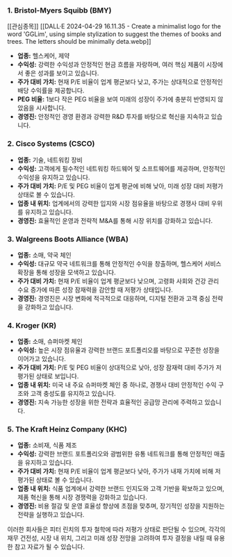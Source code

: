 ### 1. **Bristol-Myers Squibb (BMY)**
[[관심종목]]
[[DALL·E 2024-04-29 16.11.35 - Create a minimalist logo for the word 'GGLim', using simple stylization to suggest the themes of books and trees. The letters should be minimally deta.webp]]
- **업종:** 헬스케어, 제약
- **수익성:** 강력한 수익성과 안정적인 현금 흐름을 자랑하며, 여러 핵심 제품이 시장에서 좋은 성과를 보이고 있습니다.
- **주가 대비 가치:** 현재 P/E 비율이 업계 평균보다 낮고, 주가는 상대적으로 안정적인 배당 수익률을 제공합니다.
- **PEG 비율:** 1보다 작은 PEG 비율을 보여 미래의 성장이 주가에 충분히 반영되지 않았음을 시사합니다.
- **경영진:** 안정적인 경영 환경과 강력한 R&D 투자를 바탕으로 혁신을 지속하고 있습니다.

### 2. **Cisco Systems (CSCO)**

- **업종:** 기술, 네트워킹 장비
- **수익성:** 고객에게 필수적인 네트워킹 하드웨어 및 소프트웨어를 제공하며, 안정적인 수익성을 유지하고 있습니다.
- **주가 대비 가치:** P/E 및 PEG 비율이 업계 평균에 비해 낮아, 미래 성장 대비 저평가 상태로 볼 수 있습니다.
- **업종 내 위치:** 업계에서의 강력한 입지와 시장 점유율을 바탕으로 경쟁사 대비 우위를 유지하고 있습니다.
- **경영진:** 효율적인 운영과 전략적 M&A를 통해 시장 위치를 강화하고 있습니다.

### 3. **Walgreens Boots Alliance (WBA)**

- **업종:** 소매, 약국 체인
- **수익성:** 대규모 약국 네트워크를 통해 안정적인 수익을 창출하며, 헬스케어 서비스 확장을 통해 성장을 모색하고 있습니다.
- **주가 대비 가치:** 현재 P/E 비율이 업계 평균보다 낮으며, 고령화 사회와 건강 관리 수요 증가에 따른 성장 잠재력을 감안할 때 저평가 상태입니다.
- **경영진:** 경영진은 시장 변화에 적극적으로 대응하며, 디지털 전환과 고객 중심 전략을 강화하고 있습니다.

### 4. **Kroger (KR)**

- **업종:** 소매, 슈퍼마켓 체인
- **수익성:** 높은 시장 점유율과 강력한 브랜드 포트폴리오를 바탕으로 꾸준한 성장을 이어가고 있습니다.
- **주가 대비 가치:** P/E 및 PEG 비율이 상대적으로 낮아, 성장 잠재력 대비 주가가 저평가된 상태로 보입니다.
- **업종 내 위치:** 미국 내 주요 슈퍼마켓 체인 중 하나로, 경쟁사 대비 안정적인 수익 구조와 고객 충성도를 유지하고 있습니다.
- **경영진:** 지속 가능한 성장을 위한 전략과 효율적인 공급망 관리에 주력하고 있습니다.

### 5. **The Kraft Heinz Company (KHC)**

- **업종:** 소비재, 식품 제조
- **수익성:** 강력한 브랜드 포트폴리오와 광범위한 유통 네트워크를 통해 안정적인 매출을 유지하고 있습니다.
- **주가 대비 가치:** 현재 P/E 비율이 업계 평균보다 낮아, 주가가 내재 가치에 비해 저평가된 상태로 볼 수 있습니다.
- **업종 내 위치:** 식품 업계에서 강력한 브랜드 인지도와 고객 기반을 확보하고 있으며, 제품 혁신을 통해 시장 경쟁력을 강화하고 있습니다.
- **경영진:** 비용 절감 및 운영 효율성 향상에 초점을 맞추며, 장기적인 성장을 지원하는 전략을 실행하고 있습니다.

이러한 회사들은 피터 린치의 투자 철학에 따라 저평가 상태로 판단될 수 있으며, 각각의 재무 건전성, 시장 내 위치, 그리고 미래 성장 전망을 고려하여 투자 결정을 내릴 때 유용한 참고 자료가 될 수 있습니다.
